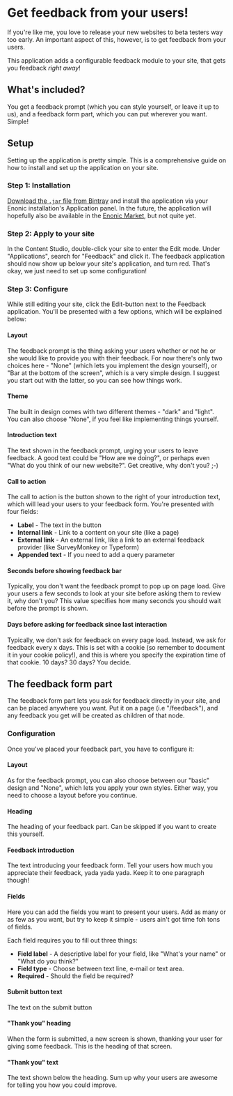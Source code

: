 # Get feedback from your users!

If you're like me, you love to release your new websites to beta testers way
too early. An important aspect of this, however, is to get feedback from your
users.

This application adds a configurable feedback module to your site, that gets
you feedback _right away_!

## What's included?

You get a feedback prompt (which you can style yourself, or leave it up to us),
and a feedback form part, which you can put wherever you want. Simple!

## Setup

Setting up the application is pretty simple. This is a comprehensive guide on
how to install and set up the application on your site.

### Step 1: Installation

[Download the `.jar` file from Bintray](https://bintray.com/artifact/download/selbekk/maven/io/selbekk/feedback/1.0.0/feedback-1.0.0.jar)
and install the application via your Enonic installation's Application panel.
In the future, the application will hopefully also be available in the
[Enonic Market](https://market.enonic.com/), but not quite yet.

### Step 2: Apply to your site

In the Content Studio, double-click your site to enter the Edit mode. Under
"Applications", search for "Feedback" and click it. The feedback application
should now show up below your site's application, and turn red. That's okay,
we just need to set up some configuration!

### Step 3: Configure

While still editing your site, click the Edit-button next to the Feedback
application. You'll be presented with a few options, which will be explained
below:

#### Layout

The feedback prompt is the thing asking your users whether or not he or she
would like to provide you with their feedback. For now there's only two
choices here - "None" (which lets you implement the design yourself), or
"Bar at the bottom of the screen", which is a very simple design. I suggest you
start out with the latter, so you can see how things work.

#### Theme

The built in design comes with two different themes - "dark" and "light". You
can also choose "None", if you feel like implementing things yourself.

#### Introduction text

The text shown in the feedback prompt, urging your users to leave feedback. A
good text could be "How are we doing?", or perhaps even "What do you think of
our new website?". Get creative, why don't you? ;-)

#### Call to action

The call to action is the button shown to the right of your introduction text,
which will lead your users to your feedback form. You're presented with four
fields:

- **Label** - The text in the button
- **Internal link** - Link to a content on your site (like a page)
- **External link** - An external link, like a link to an external feedback
provider (like SurveyMonkey or Typeform)
- **Appended text** - If you need to add a query parameter

#### Seconds before showing feedback bar

Typically, you don't want the feedback prompt to pop up on page load. Give your
users a few seconds to look at your site before asking them to review it, why
don't you? This value specifies how many seconds you should wait before the
prompt is shown.

#### Days before asking for feedback since last interaction

Typically, we don't ask for feedback on every page load. Instead, we ask for
feedback every x days. This is set with a cookie (so remember to document it in
your cookie policy!), and this is where you specify the expiration time of that
cookie. 10 days? 30 days? You decide.

## The feedback form part

The feedback form part lets you ask for feedback directly in your site, and
can be placed anywhere you want. Put it on a page (i.e "/feedback"), and any
feedback you get will be created as children of that node.

### Configuration

Once you've placed your feedback part, you have to configure it:

#### Layout

As for the feedback prompt, you can also choose between our "basic" design and
"None", which lets you apply your own styles. Either way, you need to choose a
layout before you continue.

#### Heading

The heading of your feedback part. Can be skipped if you want to create this
yourself.

#### Feedback introduction

The text introducing your feedback form. Tell your users how much you
appreciate their feedback, yada yada yada. Keep it to one paragraph though!


#### Fields

Here you can add the fields you want to present your users. Add as many or as
few as you want, but try to keep it simple - users ain't got time foh tons of
fields.

Each field requires you to fill out three things:

- **Field label** - A descriptive label for your field, like "What's your name"
or "What do you think?"
- **Field type** - Choose between text line, e-mail or text area.
- **Required** - Should the field be required?

#### Submit button text

The text on the submit button

#### "Thank you" heading

When the form is submitted, a new screen is shown, thanking your user for
giving some feedback. This is the heading of that screen.

#### "Thank you" text

The text shown below the heading. Sum up why your users are awesome for telling
you how you could improve.

